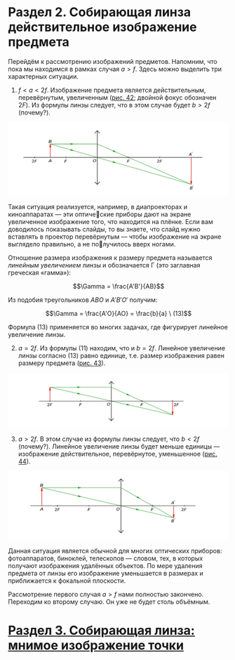# Раздел 2. Собирающая линза действительное изображение предмета
Перейдём к рассмотрению изображений предметов. Напомним, что пока мы находимся в рамках случая $a > f$. Здесь можно выделить три характерных ситуации.
1. $f < a < 2f$. Изображение предмета является действительным, перевёрнутым, увеличенным ([рис. 42](/image/Рисунок42.jpg); двойной фокус обозначен $2F$). Из формулы линзы следует, что в этом случае будет $b > 2f$ (почему?).

![f < a < 2f: изображение действительное, перевёрнутое, увеличенное](/image/Рисунок42.jpg)

Такая ситуация реализуется, например, в диапроекторах и киноаппаратах — эти оптические приборы дают на экране увеличенное изображение того, что находится на плёнке. Если вам доводилось показывать слайды, то вы знаете, что слайд нужно вставлять в проектор перевёрнутым — чтобы изображение на экране выглядело правильно, а не получилось вверх ногами.

Отношение размера изображения к размеру предмета называется _линейным увеличением_ линзы и обозначается Γ (это заглавная греческая «гамма»):

$$\Gamma = \frac{A'B'}{AB}$$

Из подобия треугольников $ABO$ и $A'B'O'$ получим:

$$\Gamma = \frac{A'O}{AO} = \frac{b}{a} \ (13)$$

Формула (13) применяется во многих задачах, где фигурирует линейное увеличение линзы.

2. $a = 2f$. Из формулы (11) находим, что и $b = 2f$. Линейное увеличение линзы согласно (13) равно единице, т.е. размер изображения равен размеру предмета ([рис. 43](/image/Рисунок43.jpg)).

![a = 2f: размер изображения равен размеру предмета](/image/Рисунок43.jpg)

3. $a > 2f$. В этом случае из формулы линзы следует, что $b < 2f$ (почему?). Линейное увеличение линзы будет меньше единицы — изображение действительное, перевёрнутое, уменьшенное ([рис. 44](/image/Рисунок44.jpg)).

![a > 2f: изображение действительное, перевёрнутое, уменьшенное](/image/Рисунок44.jpg)

Данная ситуация является обычной для многих оптических приборов: фотоаппаратов, биноклей, телескопов — словом, тех, в которых получают изображения удалённых объектов. По мере удаления предмета от линзы его изображение уменьшается в размерах и приближается к фокальной плоскости.
    
Рассмотрение первого случая $a > f$ нами полностью закончено. Переходим ко второму случаю. Он уже не будет столь объёмным.
# [Раздел 3. Собирающая линза: мнимое изображение точки](/Тонкие%20линзы.%20Построение%20изображений/Собирающая%20линза%3A%20мнимое%20изображение%20точки.md)

